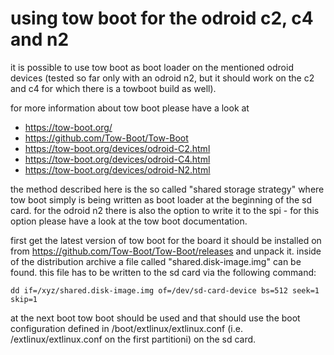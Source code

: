 # using tow boot for the odroid c2, c4 and n2

it is possible to use tow boot as boot loader on the mentioned odroid devices
(tested so far only with an odroid n2, but it should work on the c2 and c4
for which there is a towboot build as well).

for more information about tow boot please have a look at
- https://tow-boot.org/
- https://github.com/Tow-Boot/Tow-Boot
- https://tow-boot.org/devices/odroid-C2.html
- https://tow-boot.org/devices/odroid-C4.html
- https://tow-boot.org/devices/odroid-N2.html

the method described here is the so called "shared storage strategy" where tow
boot simply is being written as boot loader at the beginning of the sd card.
for the odroid n2 there is also the option to write it to the spi - for this
option please have a look at the tow boot documentation.

first get the latest version of tow boot for the board it should be installed
on from https://github.com/Tow-Boot/Tow-Boot/releases and unpack it. inside of
the distribution archive a file called "shared.disk-image.img" can be found.
this file has to be written to the sd card via the following command:
```
dd if=/xyz/shared.disk-image.img of=/dev/sd-card-device bs=512 seek=1 skip=1
```

at the next boot tow boot should be used and that should use the boot
configuration defined in /boot/extlinux/extlinux.conf (i.e.
/extlinux/extlinux.conf on the first partitioni) on the sd card.
